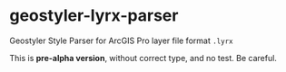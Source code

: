 # geostyler-lyrx-parser

Geostyler Style Parser for ArcGIS Pro layer file format `.lyrx`

This is **pre-alpha version**, without correct type, and no test. Be careful.